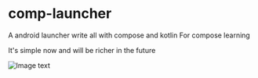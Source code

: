 # comp-launcher
A android launcher write all with compose and kotlin
For compose learning

It's simple now  and will be richer in the future


![Image text](https://github.com/dikeboy/compose-launcher/blob/main/review/device-2021-09-12-195455.png)
